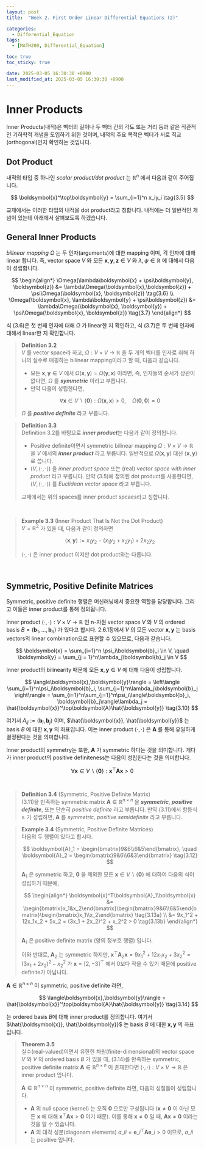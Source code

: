 ```yaml
---
layout: post
title:  "Week 2. First Order Linear Differential Equations (2)"

categories:
  - Differential_Equation
tags:
  - [MATH200, Differential_Equation]

toc: true
toc_sticky: true

date: 2025-03-05 16:30:30 +0900
last_modified_at: 2025-03-05 16:30:30 +0900
---
```


# Inner Products

Inner Products(내적)은 벡터의 길이나 두 벡터 간의 각도 또는 거리 등과 같은 직관적인 기하학적 개념을 도입하기 위한 것이며, 내적의 주요 목적은 벡터가 서로 직교(orthogonal)인지 확인하는 것입니다.

## Dot Product

내적의 타입 중 하나인 *scalar product/dot product* 는 $\mathbb{R}^n$ 에서 다음과 같이 주어집니다.

$$ \boldsymbol{x}^\top\boldsymbol{y} = \sum_{i=1}^n x_iy_i \tag{3.5} $$

교재에서는 이러한 타입의 내적을 dot product라고 칭합니다. 내적에는 더 일반적인 개념이 있는데 아래에서 살펴보도록 하겠습니다.

## General Inner Products

*bilinear mapping* $\Omega$ 는 두 인자(arguments)에 대한 mapping 이며, 각 인자에 대해 linear 합니다. 즉, vector space $V$ 와 모든 $\boldsymbol{x}, \boldsymbol{y}, \boldsymbol{z} \in V$ 와 $\lambda, \psi \in \mathbb{R}$ 에 대해서 다음이 성립합니다.

$$ \begin{align*} \Omega(\lambda\boldsymbol{x} + \psi\boldsymbol{y}, \boldsymbol{z}) &= \lambda\Omega(\boldsymbol{x},\boldsymbol{z}) + \psi\Omega(\boldsymbol{x}, \boldsymbol{z}) \tag{3.6} \\ \Omega(\boldsymbol{x}, \lambda\boldsymbol{y} + \psi\boldsymbol{z}) &= \lambda\Omega(\boldsymbol{x}, \boldsymbol{y}) + \psi\Omega(\boldsymbol{x}, \boldsymbol{z}) \tag{3.7} \end{align*} $$

식 (3.6)은 첫 번째 인자에 대해 $\Omega$ 가 linear한 지 확인하고, 식 (3.7)은 두 번째 인자에 대해서 linear한 지 확인합니다.

> **Definition 3.2**
> <br>
> $V$ 를 vector space라 하고, $\Omega : V \times V \rightarrow \mathbb{R}$ 을 두 개의 벡터를 인자로 취해 하나의 실수로 매핑하는 bilinear mapping이라고 할 때, 다음과 같습니다.
> <br>
> - 모든 $\boldsymbol{x}, \boldsymbol{y} \in V$ 에서 $\Omega(\boldsymbol{x}, \boldsymbol{y}) = \Omega(\boldsymbol{y}, \boldsymbol{x})$ 이라면, 즉, 인자들의 순서가 상관이 없다면, $\Omega$ 를 ***symmetric*** 이라고 부릅니다.
> - 만약 다음이 성립한다면,
> 
> $$ \forall\boldsymbol{x} \in V\backslash\lbrace\boldsymbol{0}\rbrace : \Omega(\boldsymbol{x}, \boldsymbol{x}) > 0, \quad \Omega(\boldsymbol{0}, \boldsymbol{0}) = 0 \tag{3.8} $$
> 
> $\Omega$ 를 ***positive definite*** 라고 부릅니다.

> **Definition 3.3**
> <br>
> Definition 3.2를 바탕으로 ***inner product***는 다음과 같이 정의됩니다.
> <br>
> - Positive definite이면서 symmetric bilinear mapping $\Omega : V \times V \rightarrow \mathbb{R}$ 을 $V$ 에서의 ***inner product*** 라고 부릅니다. 일반적으로 $\Omega(\boldsymbol{x}, \boldsymbol{y})$ 대신 $\langle\boldsymbol{x}, \boldsymbol{y}\rangle$ 로 씁니다.
>  - $(V, \langle\cdot,\cdot\rangle)$ 을 *inner product space* 또는 (real) *vector space with inner product* 라고 부릅니다. 만약 (3.5)에 정의된 dot product를 사용한다면, $(V, \langle\cdot,\cdot\rangle)$ 를 *Euclidean vector space* 라고 부릅니다.
> 
> 교재에서는 위의 spaces를 inner product spcaes라고 칭합니다.

<br>

> **Example 3.3** (Inner Product That Is Not the Dot Product)
> <br>
> $V = \mathbb{R}^2$ 가 있을 때, 다음과 같이 정의하면
> 
> $$ \langle\boldsymbol{x},\boldsymbol{y}\rangle := x_1y_2 - (x_1y_2 + x_2y_1) + 2x_2y_2 \tag{3.9} $$
> 
> $\langle\cdot,\cdot\rangle$ 은 inner product 이지만 dot product와는 다릅니다.

<br>

## Symmetric, Positive Definite Matrices

Symmetric, positive definite 행렬은 머신러닝에서 중요한 역할을 담당합니다. 그리고 이들은 inner product를 통해 정의됩니다.

Inner product $\langle\cdot,\cdot\rangle : V \times V \rightarrow \mathbb{R}$ 인 n-차원 vector space $V$ 와 $V$ 의 ordered basis $B = (\boldsymbol{b}_1, \dotsc, \boldsymbol{b}_n)$ 가 있다고 합시다. 2.6.1장에서 $V$ 의 모든 vector $\boldsymbol{x}, \boldsymbol{y}$ 는 basis vectors의 linear combination으로 표현할 수 있으므로, 다음과 같습니다.

$$ \boldsymbol{x} = \sum_{i=1}^n \psi_i\boldsymbol{b}_i \in V, \quad \boldsymbol{y} = \sum_{j = 1}^n\lambda_j\boldsymbol{b}_j \in V $$

Inner product의 bilinearity 때문에 모든 $\boldsymbol{x}, \boldsymbol{y} \in V$ 에 대해 다음이 성립합니다.

$$ \langle\boldsymbol{x},\boldsymbol{y}\rangle = \left\langle \sum_{i=1}^n\psi_i\boldsymbol{b}_i, \sum_{j=1}^n\lambda_j\boldsymbol{b}_j \right\rangle = \sum_{i=1}^n\sum_{j=1}^n\psi_i\langle\boldsymbol{b}_i, \boldsymbol{b}_j\rangle\lambda_j = \hat{\boldsymbol{x}}^\top\boldsymbol{A}\hat{\boldsymbol{y}} \tag{3.10} $$

여기서 $A_{ij} := \langle\boldsymbol{b}_i, \boldsymbol{b}_j\rangle$ 이며, $\hat{\boldsymbol{x}}, \hat{\boldsymbol{y}}$ 는 basis $B$ 에 대한 $\boldsymbol{x}, \boldsymbol{y}$ 의 좌표입니다. 이는 inner product $\langle\cdot,\cdot\rangle$ 은 $\boldsymbol{A}$ 를 통해 유일하게 결정된다는 것을 의미합니다.

Inner product의 symmetry는 또한, $\boldsymbol{A}$ 가 symmetric 하다는 것을 의미합니다. 게다가 inner product의 positive definiteness는 다음이 성립한다는 것을 의미합니다.

$$ \forall\boldsymbol{x} \in V\backslash\lbrace\boldsymbol{0}\rbrace : \boldsymbol{x}^\top\boldsymbol{Ax} > 0 \tag{3.11} $$

<br>

> **Definition 3.4** (Symmetric, Positive Definite Matrix)
> <br>
> (3.11)을 만족하는 symmetric matrix $\boldsymbol{A} \in \mathbb{R}^{n \times n}$ 을 ***symmetric***, ***positive definite***, 또는 단순히 *positive definite* 라고 부릅니다. 만약 (3.11)에서 항등식 $\geq$ 가 성립하면, $\boldsymbol{A}$ 를 *symmetric, positive semidefinite* 라고 부릅니다.

> **Example 3.4** (Symmetric, Positive Definite Matrices)
> <br>
> 다음의 두 행렬이 있다고 합시다.
> 
> $$ \boldsymbol{A}_1 = \begin{bmatrix}9&6\\6&5\end{bmatrix}, \quad \boldsymbol{A}_2 = \begin{bmatrix}9&6\\6&3\end{bmatrix} \tag{3.12} $$
> 
> $\boldsymbol{A}_1$ 은 symmetric 하고, $\boldsymbol{0}$ 을 제외한 모든 $\boldsymbol{x} \in V\backslash\lbrace\boldsymbol{0}\rbrace$ 에 대하여 다음의 식이 성립하기 때문에,
> 
> $$ \begin{align*} \boldsymbol{x}^T\boldsymbol{A}_1\boldsymbol{x} &= \begin{bmatrix}x_1&x_2\end{bmatrix}\begin{bmatrix}9&6\\6&5\end{bmatrix}\begin{bmatrix}x_1\\x_2\end{bmatrix} \tag{3.13a} \\ &= 9x_1^2 + 12x_1x_2 + 5x_2 = (3x_1 + 2x_2)^2 + x_2^2 > 0 \tag{3.13b} \end{align*} $$
> 
> $\boldsymbol{A}_1$ 은 positive definite matrix (양의 정부호 행렬) 입니다.
> 
> 이와 반대로, $\boldsymbol{A}_2$ 는 symmetric 하지만, $\boldsymbol{x}^\top\boldsymbol{A}_2\boldsymbol{x} = 9x_1^2 + 12x_1x_2+3x_2^2 = (3x_1 + 2x_2)^2 - x_2^2$ 가 $\boldsymbol{x} = \lbrack2, -3\rbrack^\top$ 에서 0보다 작을 수 있기 때문에 positive definite가 아닙니다.

$\boldsymbol{A} \in \mathbb{R}^{n \times n}$ 이 symmetric, positive definite 라면,

$$ \langle\boldsymbol{x},\boldsymbol{y}\rangle = \hat{\boldsymbol{x}}^\top\boldsymbol{A}\hat{\boldsymbol{y}} \tag{3.14} $$

는 ordered basis $B$에 대해 inner product를 정의합니다. 여기서 $\hat{\boldsymbol{x}}, \hat{\boldsymbol{y}}$ 는 basis $B$ 에 대한 $\boldsymbol{x}, \boldsymbol{y}$ 의 좌표입니다.

> **Theorem 3.5**
> <br>
> 실수(real-valued)이면서 유한한 차원(finite-dimensional)의 vector space $V$ 와 $V$ 의 ordered basis $B$ 가 있을 때, (3.14)를 만족하는 symmetric, positive definite matrix $\boldsymbol{A} \in \mathbb{R}^{n \times n}$ 이 존재한다면 $\langle\cdot,\cdot\rangle : V \times V \rightarrow \mathbb{R}$ 은 inner product 입니다.
> 
> $\boldsymbol{A} \in \mathbb{R}^{n \times n}$ 이 symmetric, positive definite 라면, 다음의 성질들이 성립합니다.
> - $\boldsymbol{A}$ 의 null space (kernel) 는 오직 $\boldsymbol{0}$ 으로만 구성됩니다 ($\boldsymbol{x} \neq \boldsymbol{0}$ 이 아닌 모든 $\boldsymbol{x}$ 에 대해 $\boldsymbol{x}^\top\boldsymbol{Ax} > \boldsymbol{0}$ 이기 때문). 이를 통해 $\boldsymbol{x} \neq \boldsymbol{0}$ 일 때, $\boldsymbol{Ax} \neq \boldsymbol{0}$ 이라는 것을 알 수 있습니다.
> - $\boldsymbol{A}$ 의 대각 성분(diagonam elements) $a\_{ii} = \boldsymbol{e}\_i^\top\boldsymbol{Ae}\_i > 0$ 이므로, $a\_{ii}$ 는 positive 입니다.

